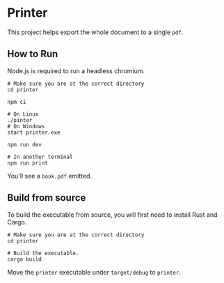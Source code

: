 # Printer

This project helps export the whole document to a single `pdf`.

## How to Run

Node.js is required to run a headless chromium.

```shell
# Make sure you are at the correct directory
cd printer

npm ci

# On Linux
./pinter
# On Windows
start printer.exe

npm run dev

# In another terminal
npm run print
```

You'll see a `book.pdf` emitted.

## Build from source

To build the executable from source, you will first need to install Rust and Cargo.

```shell
# Make sure you are at the correct directory
cd printer

# Build the executable.
cargo build
```

Move the `printer` executable under `target/debug` to `printer`.

